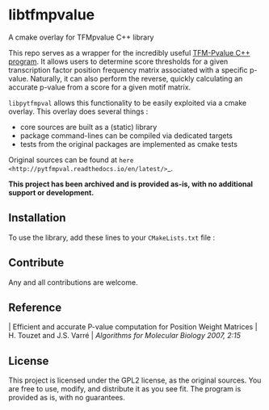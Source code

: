 # libtfmpvalue

A cmake overlay for TFMpvalue C++ library

This repo serves as a wrapper for the incredibly useful [TFM-Pvalue C++ program](http://bioinfo.lifl.fr/tfm-pvalue/tfm-pvalue.php). It allows users to determine score thresholds for a given transcription factor position frequency matrix associated with a specific p-value. Naturally, it can also perform the reverse, quickly calculating an accurate p-value from a score for a given motif matrix.

``libpytfmpval`` allows this functionality to be easily exploited via a cmake overlay.
This overlay does several things : 
  - core sources are built as a (static) library
  - package command-lines can be compiled via dedicated targets
  - tests from the original packages are implemented as cmake tests

Original sources can be found at `here <http://pytfmpval.readthedocs.io/en/latest/>`_.

**This project has been archived and is provided as-is, with no additional support or development.**

Installation
---------------

To use the library, add these lines to your `CMakeLists.txt` file : 

Contribute
---------------

Any and all contributions are welcome. 


Reference
--------------

| Efficient and accurate P-value computation for Position Weight Matrices
| H. Touzet and J.S. Varré
| *Algorithms for Molecular Biology 2007, 2:15*

License
-----------

This project is licensed under the GPL2 license, as the original sources. 
You are free to use, modify, and distribute it as you see fit.
The program is provided as is, with no guarantees.
